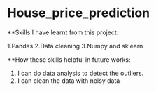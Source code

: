 # House_price_prediction

**Skills I have learnt from this project:

1.Pandas
2.Data cleaning
3.Numpy and sklearn

**How these skills helpful in future works:

1. I can do data analysis to detect the outliers.
2. I can clean the data with noisy data
